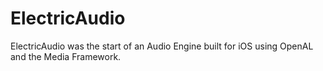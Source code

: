 ElectricAudio
=============

ElectricAudio was the start of an Audio Engine built for iOS using OpenAL and the Media Framework.
